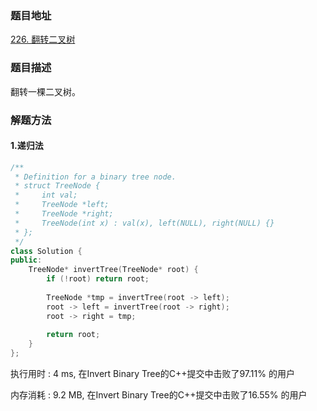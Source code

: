 ### 题目地址
[226. 翻转二叉树](https://leetcode-cn.com/problems/invert-binary-tree/)
### 题目描述
翻转一棵二叉树。

### 解题方法
#### 1.递归法
```C++
/**
 * Definition for a binary tree node.
 * struct TreeNode {
 *     int val;
 *     TreeNode *left;
 *     TreeNode *right;
 *     TreeNode(int x) : val(x), left(NULL), right(NULL) {}
 * };
 */
class Solution {
public:
    TreeNode* invertTree(TreeNode* root) {
        if (!root) return root;
        
        TreeNode *tmp = invertTree(root -> left);
        root -> left = invertTree(root -> right);
        root -> right = tmp;
        
        return root;
    }
};
```

执行用时 : 4 ms, 在Invert Binary Tree的C++提交中击败了97.11% 的用户

内存消耗 : 9.2 MB, 在Invert Binary Tree的C++提交中击败了16.55% 的用户